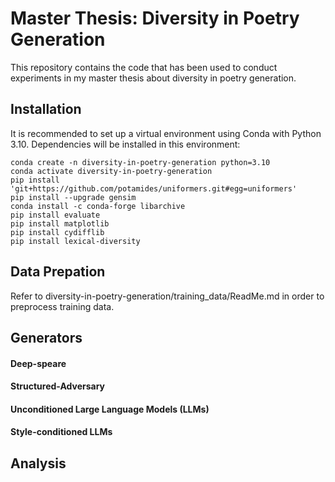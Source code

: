 # Master Thesis: Diversity in Poetry Generation
This repository contains the code that has been used to conduct experiments in my master thesis about diversity in poetry generation.

## Installation
It is recommended to set up a virtual environment using Conda with Python 3.10. Dependencies will be installed in this environment:
```
conda create -n diversity-in-poetry-generation python=3.10
conda activate diversity-in-poetry-generation
pip install 'git+https://github.com/potamides/uniformers.git#egg=uniformers'
pip install --upgrade gensim
conda install -c conda-forge libarchive
pip install evaluate
pip install matplotlib
pip install cydifflib
pip install lexical-diversity
```

## Data Prepation

Refer to diversity-in-poetry-generation/training_data/ReadMe.md in order to preprocess training data. 

## Generators

#### Deep-speare
#### Structured-Adversary
#### Unconditioned Large Language Models (LLMs)
#### Style-conditioned LLMs

## Analysis
